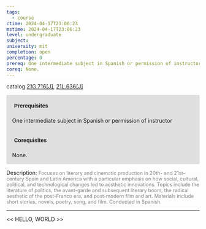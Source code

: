 ```yaml
---
tags:
  - course
ctime: 2024-04-17T23:06:23
mstime: 2024-04-17T23:06:23
level: undergraduate
subject: 
university: mit
completion: open
percentage: 0
prereq: One intermediate subject in Spanish or permission of instructor
coreq: None.
---
```


catalog [21G.716[J]](http://student.mit.edu/catalog/m21Gs.html#21G.716), [21L.636[J]](http://student.mit.edu/catalog/m21La.html#21L.636)

<span style="display: block; padding: 15px; background-color: rgb(100, 100, 100, 0.2);"><font id="m_prereq2269_0" style="display: block; font-family: Arial, sans-serif; font-weight: bold; padding: 5px">Prerequisites</font><br><span id="prereq2269_0">One intermediate subject in Spanish or permission of instructor</span></span>
<span style="display: block; padding: 15px; background-color: rgb(100, 100, 100, 0.2);"><font id="m_coreq2269_0" style="display: block; font-family: Arial, sans-serif; font-weight: bold; padding: 5px">Corequisites</font><br><span id="coreq2269_0">None.</span></span>

<font style="">Description:</font>
<font style="color: grey; font-size: 0.8rem;">Focuses on literary and cinematic production in 20th- and 21st-century Spain and Latin America with a particular emphasis on how social, cultural, political, and technological changes led to aesthetic innovations. Topics include the literature of politics, the avant-garde and subsequent literary boom, the radical aesthetic of the post-Franco era, and post-modern film and art. Materials include short stories, novels, poetry, song, and film. Conducted in Spanish.</font>



---

<< HELLO, WORLD >>
